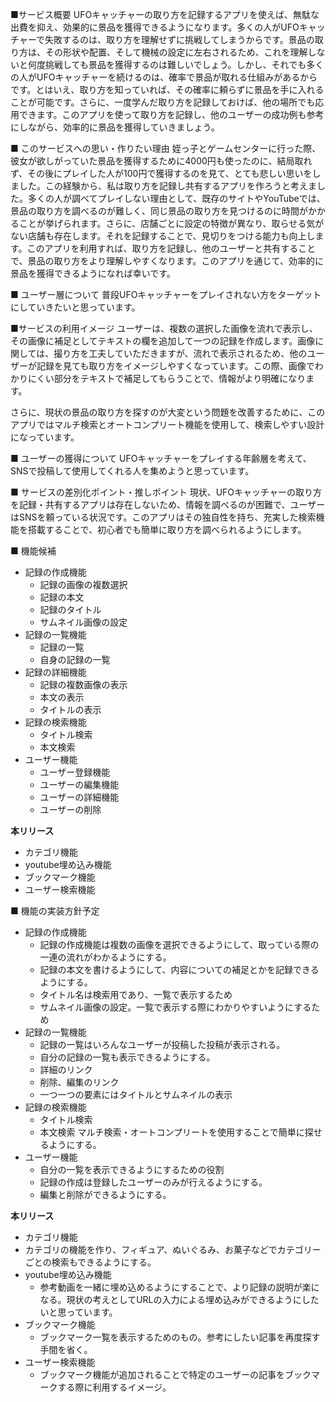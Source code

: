 ■サービス概要 UFOキャッチャーの取り方を記録するアプリを使えば、無駄な出費を抑え、効果的に景品を獲得できるようになります。多くの人がUFOキャッチャーで失敗するのは、取り方を理解せずに挑戦してしまうからです。景品の取り方は、その形状や配置、そして機械の設定に左右されるため、これを理解しないと何度挑戦しても景品を獲得するのは難しいでしょう。しかし、それでも多くの人がUFOキャッチャーを続けるのは、確率で景品が取れる仕組みがあるからです。とはいえ、取り方を知っていれば、その確率に頼らずに景品を手に入れることが可能です。さらに、一度学んだ取り方を記録しておけば、他の場所でも応用できます。このアプリを使って取り方を記録し、他のユーザーの成功例も参考にしながら、効率的に景品を獲得していきましょう。

■ このサービスへの思い・作りたい理由 姪っ子とゲームセンターに行った際、彼女が欲しがっていた景品を獲得するために4000円も使ったのに、結局取れず、その後にプレイした人が100円で獲得するのを見て、とても悲しい思いをしました。この経験から、私は取り方を記録し共有するアプリを作ろうと考えました。多くの人が調べてプレイしない理由として、既存のサイトやYouTubeでは、景品の取り方を調べるのが難しく、同じ景品の取り方を見つけるのに時間がかかることが挙げられます。さらに、店舗ごとに設定の特徴が異なり、取らせる気がない店舗も存在します。それを記録することで、見切りをつける能力も向上します。このアプリを利用すれば、取り方を記録し、他のユーザーと共有することで、景品の取り方をより理解しやすくなります。このアプリを通じて、効率的に景品を獲得できるようになれば幸いです。

■ ユーザー層について 普段UFOキャッチャーをプレイされない方をターゲットにしていきたいと思っています。

■サービスの利用イメージ ユーザーは、複数の選択した画像を流れで表示し、その画像に補足としてテキストの欄を追加して一つの記録を作成します。画像に関しては、撮り方を工夫していただきますが、流れで表示されるため、他のユーザーが記録を見ても取り方をイメージしやすくなっています。この際、画像でわかりにくい部分をテキストで補足してもらうことで、情報がより明確になります。

さらに、現状の景品の取り方を探すのが大変という問題を改善するために、このアプリではマルチ検索とオートコンプリート機能を使用して、検索しやすい設計になっています。

■ ユーザーの獲得について UFOキャッチャーをプレイする年齢層を考えて、SNSで投稿して使用してくれる人を集めようと思っています。

■ サービスの差別化ポイント・推しポイント 現状、UFOキャッチャーの取り方を記録・共有するアプリは存在しないため、情報を調べるのが困難で、ユーザーはSNSを頼っている状況です。このアプリはその独自性を持ち、充実した検索機能を搭載することで、初心者でも簡単に取り方を調べられるようにします。

■ 機能候補

- 記録の作成機能
    - 記録の画像の複数選択
    - 記録の本文
    - 記録のタイトル
    - サムネイル画像の設定
- 記録の一覧機能
    - 記録の一覧
    - 自身の記録の一覧
- 記録の詳細機能
    - 記録の複数画像の表示
    - 本文の表示
    - タイトルの表示
- 記録の検索機能
    - タイトル検索
    - 本文検索
- ユーザー機能
    - ユーザー登録機能
    - ユーザーの編集機能
    - ユーザーの詳細機能
    - ユーザーの削除

**本リリース**

- カテゴリ機能
- youtube埋め込み機能
- ブックマーク機能
- ユーザー検索機能

■ 機能の実装方針予定

- 記録の作成機能
    - 記録の作成機能は複数の画像を選択できるようにして、取っている際の一連の流れがわかるようにする。
    - 記録の本文を書けるようにして、内容についての補足とかを記録できるようにする。
    - タイトル名は検索用であり、一覧で表示するため
    - サムネイル画像の設定。一覧で表示する際にわかりやすいようにするため
- 記録の一覧機能
    - 記録の一覧はいろんなユーザーが投稿した投稿が表示される。
    - 自分の記録の一覧も表示できるようにする。
    - 詳細のリンク
    - 削除、編集のリンク
    - 一つ一つの要素にはタイトルとサムネイルの表示
- 記録の検索機能
    - タイトル検索
    - 本文検索 
    マルチ検索・オートコンプリートを使用することで簡単に探せるようにする。
- ユーザー機能
    - 自分の一覧を表示できるようにするための役割
    - 記録の作成は登録したユーザーのみが行えるようにする。
    - 編集と削除ができるようにする。

**本リリース**

- カテゴリ機能
- カテゴリの機能を作り、フィギュア、ぬいぐるみ、お菓子などでカテゴリーごとの検索もできるようにする。
- youtube埋め込み機能
    - 参考動画を一緒に埋め込めるようにすることで、より記録の説明が楽になる。現状の考えとしてURLの入力による埋め込みができるようにしたいと思っています。
- ブックマーク機能
    - ブックマーク一覧を表示するためのもの。参考にしたい記事を再度探す手間を省く。
- ユーザー検索機能
    - ブックマーク機能が追加されることで特定のユーザーの記事をブックマークする際に利用するイメージ。
